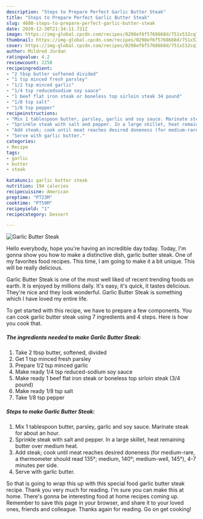 ```yaml
---
description: "Steps to Prepare Perfect Garlic Butter Steak"
title: "Steps to Prepare Perfect Garlic Butter Steak"
slug: 4680-steps-to-prepare-perfect-garlic-butter-steak
date: 2020-12-30T21:34:11.731Z
image: https://img-global.cpcdn.com/recipes/0298ef6f5768668d/751x532cq70/garlic-butter-steak-recipe-main-photo.jpg
thumbnail: https://img-global.cpcdn.com/recipes/0298ef6f5768668d/751x532cq70/garlic-butter-steak-recipe-main-photo.jpg
cover: https://img-global.cpcdn.com/recipes/0298ef6f5768668d/751x532cq70/garlic-butter-steak-recipe-main-photo.jpg
author: Mildred Jordan
ratingvalue: 4.2
reviewcount: 2258
recipeingredient:
- "2 tbsp butter softened divided"
- "1 tsp minced fresh parsley"
- "1/2 tsp minced garlic"
- "1/4 tsp reducedsodium soy sauce"
- "1 beef flat iron steak or boneless top sirloin steak 34 pound"
- "1/8 tsp salt"
- "1/8 tsp pepper"
recipeinstructions:
- "Mix 1 tablespoon butter, parsley, garlic and soy sauce. Marinate steak for about an hour."
- "Sprinkle steak with salt and pepper. In a large skillet, heat remaining butter over medium heat."
- "Add steak; cook until meat reaches desired doneness (for medium-rare, a thermometer should read 135°; medium, 140°; medium-well, 145°), 4-7 minutes per side."
- "Serve with garlic butter."
categories:
- Recipe
tags:
- garlic
- butter
- steak

katakunci: garlic butter steak 
nutrition: 194 calories
recipecuisine: American
preptime: "PT23M"
cooktime: "PT59M"
recipeyield: "1"
recipecategory: Dessert

---
```



![Garlic Butter Steak](https://img-global.cpcdn.com/recipes/0298ef6f5768668d/751x532cq70/garlic-butter-steak-recipe-main-photo.jpg)

Hello everybody, hope you're having an incredible day today. Today, I'm gonna show you how to make a distinctive dish, garlic butter steak. One of my favorites food recipes. This time, I am going to make it a bit unique. This will be really delicious.

Garlic Butter Steak is one of the most well liked of recent trending foods on earth. It is enjoyed by millions daily. It's easy, it's quick, it tastes delicious. They're nice and they look wonderful. Garlic Butter Steak is something which I have loved my entire life.




To get started with this recipe, we have to prepare a few components. You can cook garlic butter steak using 7 ingredients and 4 steps. Here is how you cook that.

<!--inarticleads1-->

##### The ingredients needed to make Garlic Butter Steak:

1. Take 2 tbsp butter, softened, divided
1. Get 1 tsp minced fresh parsley
1. Prepare 1/2 tsp minced garlic
1. Make ready 1/4 tsp reduced-sodium soy sauce
1. Make ready 1 beef flat iron steak or boneless top sirloin steak (3/4 pound)
1. Make ready 1/8 tsp salt
1. Take 1/8 tsp pepper




<!--inarticleads2-->

##### Steps to make Garlic Butter Steak:

1. Mix 1 tablespoon butter, parsley, garlic and soy sauce. Marinate steak for about an hour.
1. Sprinkle steak with salt and pepper. In a large skillet, heat remaining butter over medium heat.
1. Add steak; cook until meat reaches desired doneness (for medium-rare, a thermometer should read 135°; medium, 140°; medium-well, 145°), 4-7 minutes per side.
1. Serve with garlic butter.




So that is going to wrap this up with this special food garlic butter steak recipe. Thank you very much for reading. I'm sure you can make this at home. There's gonna be interesting food at home recipes coming up. Remember to save this page in your browser, and share it to your loved ones, friends and colleague. Thanks again for reading. Go on get cooking!
